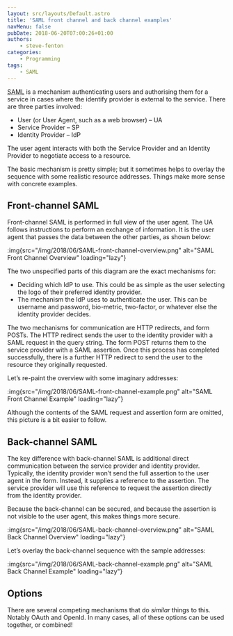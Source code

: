 ```yaml
---
layout: src/layouts/Default.astro
title: 'SAML front channel and back channel examples'
navMenu: false
pubDate: 2018-06-20T07:00:26+01:00
authors:
    - steve-fenton
categories:
    - Programming
tags:
    - SAML
---
```


<abbr title="Security Assertion Markup Language">SAML</abbr> is a mechanism authenticating users and authorising them for a service in cases where the identify provider is external to the service. There are three parties involved:

- User (or User Agent, such as a web browser) – UA
- Service Provider – SP
- Identity Provider – IdP

The user agent interacts with both the Service Provider and an Identity Provider to negotiate access to a resource.

The basic mechanism is pretty simple; but it sometimes helps to overlay the sequence with some realistic resource addresses. Things make more sense with concrete examples.

## Front-channel SAML

Front-channel SAML is performed in full view of the user agent. The UA follows instructions to perform an exchange of information. It is the user agent that passes the data between the other parties, as shown below:

:img{src="/img/2018/06/SAML-front-channel-overview.png" alt="SAML Front Channel Overview" loading="lazy"}

The two unspecified parts of this diagram are the exact mechanisms for:

- Deciding which IdP to use. This could be as simple as the user selecting the logo of their preferred identity provider.
- The mechanism the IdP uses to authenticate the user. This can be username and password, bio-metric, two-factor, or whatever else the identity provider decides.

The two mechanisms for communication are HTTP redirects, and form POSTs. The HTTP redirect sends the user to the identity provider with a SAML request in the query string. The form POST returns them to the service provider with a SAML assertion. Once this process has completed successfully, there is a further HTTP redirect to send the user to the resource they originally requested.

Let’s re-paint the overview with some imaginary addresses:

:img{src="/img/2018/06/SAML-front-channel-example.png" alt="SAML Front Channel Example" loading="lazy"}

Although the contents of the SAML request and assertion form are omitted, this picture is a bit easier to follow.

## Back-channel SAML

The key difference with back-channel SAML is additional direct communication between the service provider and identity provider. Typically, the identity provider won’t send the full assertion to the user agent in the form. Instead, it supplies a reference to the assertion. The service provider will use this reference to request the assertion directly from the identity provider.

Because the back-channel can be secured, and because the assertion is not visible to the user agent, this makes things more secure.

:img{src="/img/2018/06/SAML-back-channel-overview.png" alt="SAML Back Channel Overview" loading="lazy"}

Let’s overlay the back-channel sequence with the sample addresses:

:img{src="/img/2018/06/SAML-back-channel-example.png" alt="SAML Back Channel Example" loading="lazy"}

## Options

There are several competing mechanisms that do *similar* things to this. Notably OAuth and OpenId. In many cases, all of these options can be used together, or combined!